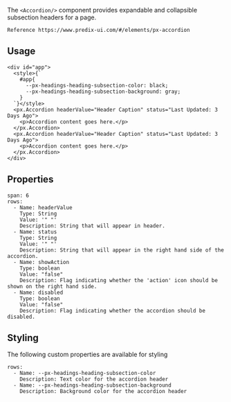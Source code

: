 The `<Accordion/>` component provides expandable and collapsible subsection headers for a page.

```hint
Reference https://www.predix-ui.com/#/elements/px-accordion
```


## Usage

```react
<div id="app">
  <style>{`
    #app{
      --px-headings-heading-subsection-color: black;
      --px-headings-heading-subsection-background: gray;
    }
  `}</style>
  <px.Accordion headerValue="Header Caption" status="Last Updated: 3 Days Ago">
    <p>Accordion content goes here.</p>
  </px.Accordion>
  <px.Accordion headerValue="Header Caption" status="Last Updated: 3 Days Ago">
    <p>Accordion content goes here.</p>
  </px.Accordion>
</div>
```


## Properties

```table
span: 6
rows:
  - Name: headerValue
    Type: String
    Value: '" "'
    Description: String that will appear in header.
  - Name: status
    Type: String
    Value: '" "'
    Description: String that will appear in the right hand side of the accordion.
  - Name: showAction
    Type: boolean
    Value: "false"
    Description: Flag indicating whether the 'action' icon should be shown on the right hand side.
  - Name: disabled
    Type: boolean
    Value: "false"
    Description: Flag indicating whether the accordion should be disabled.
```

## Styling
The following custom properties are available for styling

```table
rows:
  - Name: --px-headings-heading-subsection-color
    Description: Text color for the accordion header
  - Name: --px-headings-heading-subsection-background
    Description: Background color for the accordion header
```
